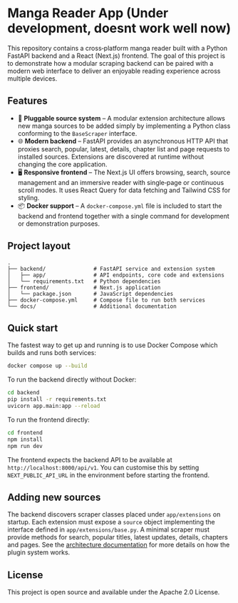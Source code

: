 # Manga Reader App (Under development, doesnt work well now)

This repository contains a cross‑platform manga reader built with a Python
FastAPI backend and a React (Next.js) frontend.  The goal of this project
is to demonstrate how a modular scraping backend can be paired with a
modern web interface to deliver an enjoyable reading experience across
multiple devices.

## Features

- 🔌 **Pluggable source system** – A modular extension architecture allows
  new manga sources to be added simply by implementing a Python class
  conforming to the `BaseScraper` interface.
- 🌐 **Modern backend** – FastAPI provides an asynchronous HTTP API that
  proxies search, popular, latest, details, chapter list and page
  requests to installed sources.  Extensions are discovered at runtime
  without changing the core application.
- 🖥️ **Responsive frontend** – The Next.js UI offers browsing, search,
  source management and an immersive reader with single‑page or
  continuous scroll modes.  It uses React Query for data fetching and
  Tailwind CSS for styling.
- 📦 **Docker support** – A `docker‑compose.yml` file is included to
  start the backend and frontend together with a single command for
  development or demonstration purposes.

## Project layout

```
.
├── backend/               # FastAPI service and extension system
│   ├── app/               # API endpoints, core code and extensions
│   └── requirements.txt   # Python dependencies
├── frontend/              # Next.js application
│   └── package.json       # JavaScript dependencies
├── docker‑compose.yml     # Compose file to run both services
└── docs/                  # Additional documentation
```

## Quick start

The fastest way to get up and running is to use Docker Compose which
builds and runs both services:

```sh
docker compose up --build
```

To run the backend directly without Docker:

```sh
cd backend
pip install -r requirements.txt
uvicorn app.main:app --reload
```

To run the frontend directly:

```sh
cd frontend
npm install
npm run dev
```

The frontend expects the backend API to be available at
`http://localhost:8000/api/v1`.  You can customise this by setting
`NEXT_PUBLIC_API_URL` in the environment before starting the frontend.

## Adding new sources

The backend discovers scraper classes placed under `app/extensions` on
startup.  Each extension must expose a `source` object implementing the
interface defined in `app/extensions/base.py`.  A minimal scraper must
provide methods for search, popular titles, latest updates, details,
chapters and pages.  See the [architecture documentation](docs/architecture.md)
for more details on how the plugin system works.

## License

This project is open source and available under the Apache 2.0 License.
